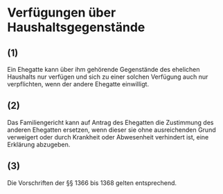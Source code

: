 # Verfügungen über Haushaltsgegenstände



## (1)

 Ein Ehegatte kann über ihm gehörende Gegenstände des ehelichen Haushalts nur verfügen und sich zu einer solchen Verfügung auch nur verpflichten, wenn der andere Ehegatte einwilligt.

## (2)

 Das Familiengericht kann auf Antrag des Ehegatten die Zustimmung des anderen Ehegatten ersetzen, wenn dieser sie ohne ausreichenden Grund verweigert oder durch Krankheit oder Abwesenheit verhindert ist, eine Erklärung abzugeben.

## (3)

 Die Vorschriften der §§ 1366 bis 1368 gelten entsprechend. 

